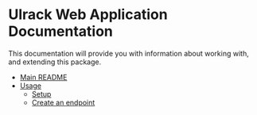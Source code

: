 # Ulrack Web Application Documentation

This documentation will provide you with information about working with, and extending this package.

- [Main README](../README.md)
- [Usage](usage/index.md)
  - [Setup](usage/setup.md)
  - [Create an endpoint](usage/create-an-endpoint.md)
